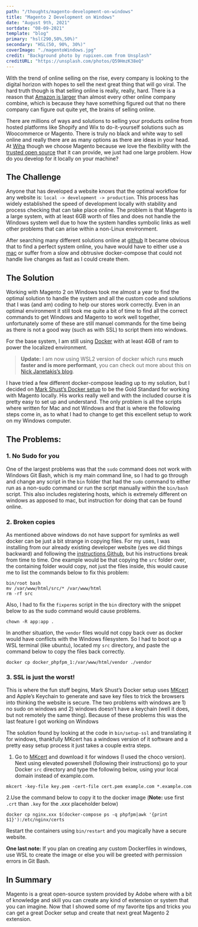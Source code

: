 ```yaml
---
path: "/thoughts/magento-development-on-windows"
title: "Magento 2 Development on Windows"
date: "August 9th, 2021"
sortdate: "08-09-2021"
template: "blog"
primary: "hsl(290,50%,50%)"
secondary: "HSL(50, 90%, 30%)"
coverImage: "./magentoWindows.jpg"
credit: "Background photo by rupixen.com from Unsplash"
creditURL: "https://unsplash.com/photos/Q59HmzK38eQ"
---
```


With the trend of online selling on the rise, every company is looking to the digital horizon with hopes to sell the next great thing that will go viral. The hard truth though is that selling online is really, really, hard. There is a reason that [Amazon is larger](http://2oqz471sa19h3vbwa53m33yj.wpengine.netdna-cdn.com/wp-content/uploads/2016/12/chart-size-of-amazon.jpg) than almost every other online company combine, which is because they have something figured out that no there company can figure out quite yet, the brains of selling online.

There are millions of ways and solutions to selling your products online from hosted platforms like Shopify and Wix to do-it-yourself solutions such as Woocommerce or Magento. There is truly no black and white way to sell online and really there are as many options as there are ideas in your head. At [Wiha](https://www.wihatools.com) though we choose Magento because we love the flexibility with the [trusted open source](https://github.com/magento/magento2) that it can provide, we just had one large problem. How do you develop for it locally on your machine?

## The Challenge

Anyone that has developed a website knows that the optimal workflow for any website is: `local -> development -> production`. This process has widely established the speed of development locally with stability and process checking that can take place online. The problem is that Magento is a large system, with at least 6GB worth of files and does not handle the Windows system well due to how the system handles symbolic links as well other problems that can arise within a non-Linux environment.

After searching many different solutions online at [github](https://github.com/search?q=magento+windows) It became obvious that to find a perfect system online, you have would have to either use a [mac](https://www.apple.com/mac/) or suffer from a slow and obtrusive docker-compose that could not handle live changes as fast as I could create them.

## The Solution

Working with Magento 2 on Windows took me almost a year to find the optimal solution to handle the system and all the custom code and solutions that I was (and am) coding to help our stores work correctly. Even in an optimal environment it still took me quite a bit of time to find all the correct commands to get Windows and Magento to work well together, unfortunately some of these are still manuel commands for the time being as there is not a good way (such as with SSL) to script them into windows.

For the base system, I am still using [Docker](https://www.docker.com/) with at least 4GB of ram to power the localized environment.

> **Update:** I am now using WSL2 version of docker which runs **much faster and is more performant**, you can check out more about this on [Nick Janetakis’s blog](https://nickjanetakis.com/blog/a-linux-dev-environment-on-windows-with-wsl-2-docker-desktop-and-more).

I have tried a few different docker-compose leading up to my solution, but I decided on [Mark Shust’s Docker setup](https://github.com/markshust/docker-magento) to be the Gold Standard for working with Magento locally. His works really well and with the included course it is pretty easy to set up and understand. The only problem is all the scripts where written for Mac and not Windows and that is where the following steps come in, as to what I had to change to get this excellent setup to work on my Windows computer.

## The Problems:

### 1. No Sudo for you

One of the largest problems was that the `sudo` command does not work with Windows Git Bash, which is my main command line, so I had to go through and change any script in the `bin` folder that had the `sudo` command to either run as a non-sudo command or run the script manually within the `bin/bash` script. This also includes registering hosts, which is extremely different on windows as apposed to mac, but instruction for doing that can be found online.

### 2. Broken copies

As mentioned above windows do not have support for symlinks as well docker can be just a bit strange in copying files. For my uses, I was installing from our already existing developer website (yes we did things backward) and following the [instructions Github](https://github.com/markshust/docker-magento), but his instructions break from time to time. One example would be that copying the `src` folder over, the containing folder would copy, not just the files inside, this would cause me to list the commands below to fix this problem:

```shell
bin/root bash
mv /var/www/html/src/* /var/www/html
rm -rf src
```

Also, I had to fix the `fixperms` script in the `bin` directory with the snippet below to as the sudo command would cause problems.

```shell
chown -R app:app .
```

In another situation, the `vendor` files would not copy back over as docker would have conflicts with the Windows filesystem. So I had to boot up a WSL terminal (like ubuntu), located my `src` directory, and paste the command below to copy the files back correctly.

```shell
docker cp docker_phpfpm_1:/var/www/html/vendor ./vendor
```

### 3. SSL is just the worst!

This is where the fun stuff begins, Mark Shust’s Docker setup uses [MKcert](https://github.com/FiloSottile/mkcert) and Apple’s Keychain to generate and save key files to trick the browsers into thinking the website is secure. The two problems with windows are 1) no sudo on windows and 2) windows doesn’t have a keychain (well it does, but not remotely the same thing). Because of these problems this was the last feature I got working on Windows

The solution found by looking at the code in `bin/setup-ssl` and translating it for windows, thankfully MKcert has a windows version of it software and a pretty easy setup process it just takes a couple extra steps.

1. Go to [MKcert](https://github.com/FiloSottile/mkcert) and download it for windows (I used the choco version). Next using elevated powershell (following their instructions) go to your Docker `src` directory and type the following below, using your local domain instead of example.com.

```shell
mkcert -key-file key.pem -cert-file cert.pem example.com *.example.com
```

2.Use the command below to copy it to the docker image (**Note:** use first `.crt` than `.key` for the _.xxx_ placeholder below)

```shell
docker cp nginx.xxx $(docker-compose ps -q phpfpm|awk '{print $1}'):/etc/nginx/certs
```

Restart the containers using `bin/restart` and you magically have a secure website.

**One last note:** If you plan on creating any custom Dockerfiles in windows, use WSL to create the image or else you will be greeted with permission errors in Git Bash.

## In Summary

Magento is a great open-source system provided by Adobe where with a bit of knowledge and skill you can create any kind of extension or system that you can imagine. Now that I showed some of my favorite tips and tricks you can get a great Docker setup and create that next great Magento 2 extension.
